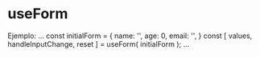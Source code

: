 # useForm

Ejemplo:
...
    const initialForm = {
        name: '',
        age: 0,
        email: '',
    }
    const [ values, handleInputChange, reset ] = useForm( initialForm );
...